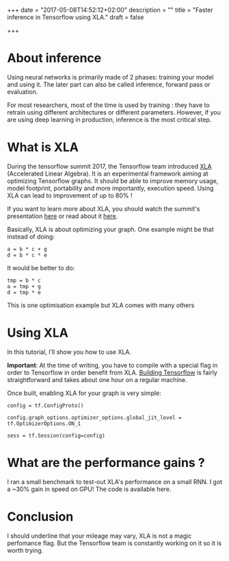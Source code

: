 +++
date = "2017-05-08T14:52:12+02:00"
description = ""
title = "Faster inference in Tensorflow using XLA."
draft = false

+++

# About inference
Using neural networks is primarily made of 2 phases: training your model and using it. The later part can also be called inference, forward pass or evaluation.

For most researchers, most of the time is used by training : they have to retrain using different architectures or different parameters. However, if you are using deep learning in production, inference is the most critical step.

# What is XLA
During the tensorflow summit 2017, the Tensorflow team introduced [XLA](https://www.tensorflow.org/performance/xla/) (Accelerated Linear Algebra). It is an experimental framework aiming at optimizing Tensorflow graphs.
 It should be able to improve memory usage, model footprint, portability and more importantly, execution speed. Using XLA can lead to improvement of up to 80% !

If you want to learn more about XLA, you should watch the summit's presentation
 [here](https://www.youtube.com/watch?v=kAOanJczHA0) or read about it [here](https://www.tensorflow.org/performance/xla/).
 
Basically, XLA is about optimizing your graph. One example might be that instead
of doing:

    a = b * c + g
    d = b * c * e

It would be better to do:

    tmp = b * c
    a = tmp + g
    d = tmp * e
   
This is one optimisation example but XLA comes with many others 

# Using XLA
In this tutorial, I’ll show you how to use XLA.
 
**Important**: At the time of writing, you have to compile with a special flag in order to Tensorflow in order benefit from XLA. [Building Tensorflow](https://www.tensorflow.org/install/install_sources) is fairly straightforward and takes about one hour on a regular machine.

Once built, enabling XLA for your graph is very simple:
   
    config = tf.ConfigProto()
   
    config.graph_options.optimizer_options.global_jit_level = tf.OptimizerOptions.ON_1

    sess = tf.Session(config=config)
   

# What are the performance gains ?

I ran a small benchmark to test-out XLA's performance on a small RNN. I got a 
~30% gain in speed on GPU! The code is available here. 

# Conclusion
I should underline that your mileage may vary, XLA is not a magic perfomance flag.
But the Tensorflow team is constantly working on it so it is worth trying.

